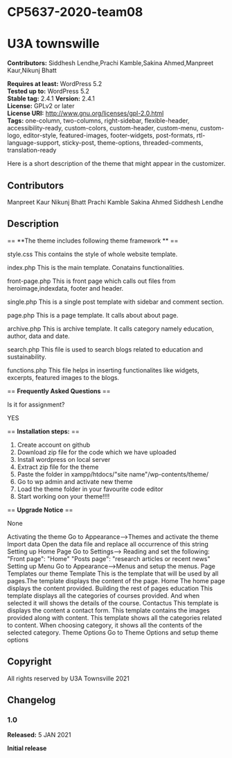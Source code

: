 # CP5637-2020-team08

	
  # U3A townswille

**Contributors:** Siddhesh Lendhe,Prachi Kamble,Sakina Ahmed,Manpreet Kaur,Nikunj Bhatt 

**Requires at least:** WordPress 5.2  
**Tested up to:** WordPress 5.2  
**Stable tag:** 2.4.1 
**Version:** 2.4.1  
**License:** GPLv2 or later  
**License URI:** http://www.gnu.org/licenses/gpl-2.0.html  
**Tags:** one-column, two-columns, right-sidebar, flexible-header, accessibility-ready, custom-colors, custom-header, custom-menu, custom-logo, editor-style, featured-images, footer-widgets, post-formats, rtl-language-support, sticky-post, theme-options, threaded-comments, translation-ready

Here is a short description of the theme that might appear in the customizer.

## Contributors
Manpreet Kaur
Nikunj Bhatt 
Prachi Kamble
Sakina Ahmed
Siddhesh Lendhe

## Description

== **The theme includes following theme framework ** ==

style.css This contains the style of whole website template.

index.php This is the main template. Conatains functionalities.

front-page.php This is front page which calls out files from heroimage,indexdata, footer and header.

single.php This is a single post template with sidebar and comment section.

page.php This is a page template. It calls about about page.

archive.php This is archive template. It calls category namely education, author, data and date.

search.php This file is used to search blogs related to education and sustainability.

functions.php This file helps in inserting functionalites like widgets, excerpts, featured images to the blogs.

== **Frequently Asked Questions** ==

Is it for assignment? 

YES


== **Installation steps:** ==

1. Create account on github
2. Download zip file for the code which we have uploaded
3. Install wordpress on local server
4. Extract zip file for the theme
5. Paste the folder in xampp/htdocs/"site name"/wp-contents/theme/
6. Go to wp admin and activate new theme
7. Load the theme folder in your favourite code editor
8. Start working oon your theme!!!!


== **Upgrade Notice** ==

None

Activating the theme
Go to Appearance-->Themes and activate the theme
Import data 
Open the data file and replace all occurrence of this string
Setting up Home Page
Go to Settings--> Reading and set the following:
"Front page": "Home"
"Posts page": "research articles or recent news"
Setting up Menu
Go to Appearance-->Menus and setup the menus.
Page Templates
our theme Template
This is the template that will be used by all pages.The template displays the content of the page. 
Home
The home page displays the content provided.
Building the rest of pages
education
This template displays all the categories of courses provided. And when selected it will shows the details of the course.
Contactus
This template is displays the content a contact form.
This template contains the images provided along with content.
This template shows all the categories related to content. When choosing category, it shows all the contents of the selected category.
Theme Options
Go to Theme Options and setup theme options
## Copyright

All rights reserved by U3A Townsville 2021


## Changelog

### 1.0
**Released:** 5 JAN 2021

**Initial release**
